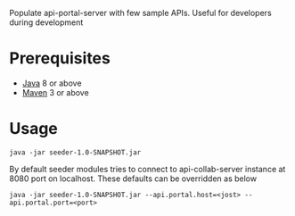 Populate api-portal-server with few sample APIs. Useful for developers during development

# Prerequisites
* [Java](http://www.oracle.com/technetwork/java/javase/downloads/index.html) 8 or above
* [Maven](http://maven.apache.org/) 3 or above


# Usage
```
java -jar seeder-1.0-SNAPSHOT.jar
```
By default seeder modules tries to connect to api-collab-server instance at 8080 port on localhost. These defaults can be overridden as below
```
java -jar seeder-1.0-SNAPSHOT.jar --api.portal.host=<jost> --api.portal.port=<port>
```